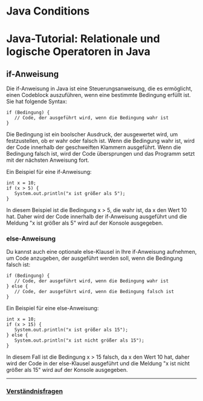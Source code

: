 # Java Conditions

# Java-Tutorial: Relationale und logische Operatoren in Java

## if-Anweisung

Die if-Anweisung in Java ist eine Steuerungsanweisung, die es ermöglicht, einen Codeblock auszuführen, wenn eine
bestimmte Bedingung erfüllt ist. Sie hat folgende Syntax:

```
if (Bedingung) {
   // Code, der ausgeführt wird, wenn die Bedingung wahr ist
}
```

Die Bedingung ist ein boolscher Ausdruck, der ausgewertet wird, um festzustellen, ob er wahr oder falsch ist. Wenn die
Bedingung wahr ist, wird der Code innerhalb der geschweiften Klammern ausgeführt. Wenn die Bedingung falsch ist, wird
der Code übersprungen und das Programm setzt mit der nächsten Anweisung fort.

Ein Beispiel für eine if-Anweisung:

```
int x = 10;
if (x > 5) {
   System.out.println("x ist größer als 5");
}
```

In diesem Beispiel ist die Bedingung x > 5, die wahr ist, da x den Wert 10 hat. Daher wird der Code innerhalb der
if-Anweisung ausgeführt und die Meldung "x ist größer als 5" wird auf der Konsole ausgegeben.

### else-Anweisung

Du kannst auch eine optionale else-Klausel in Ihre if-Anweisung aufnehmen, um Code anzugeben, der ausgeführt werden
soll, wenn die Bedingung falsch ist:

```
if (Bedingung) {
   // Code, der ausgeführt wird, wenn die Bedingung wahr ist
} else {
   // Code, der ausgeführt wird, wenn die Bedingung falsch ist
}
```

Ein Beispiel für eine else-Anweisung:

```
int x = 10;
if (x > 15) {
   System.out.println("x ist größer als 15");
} else {
   System.out.println("x ist nicht größer als 15");
}
```

In diesem Fall ist die Bedingung x > 15 falsch, da x den Wert 10 hat, daher wird der Code in der else-Klausel ausgeführt
und die Meldung "x ist nicht größer als 15" wird auf der Konsole ausgegeben.

---

### [Verständnisfragen](./media/questions-of-understanding.md)